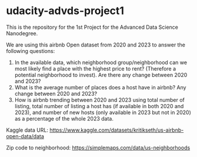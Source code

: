 # udacity-advds-project1
This is the repository for the 1st Project for the Advanced Data Science Nanodegree.

We are using this airbnb Open dataset from 2020 and 2023 to answer the following questions:
1. In the available data, which neighborhood group/neighborhood can we most likely find a place with the highest price to rent? 
   (Therefore a potential neighborhood to invest). Are there any change between 2020 and 2023?
2. What is the average number of places does a host have in airbnb? Any change between 2020 and 2023?
3. How is airbnb trending between 2020 and 2023 using total number of listing, total number of listing a host has (if available in both 2020 and 2023), and number of new hosts (only available in 2023 but not in 2020) as a percentage of the whole 2023 data.

Kaggle data URL: https://www.kaggle.com/datasets/kritikseth/us-airbnb-open-data/data

Zip code to neighborhood: https://simplemaps.com/data/us-neighborhoods
